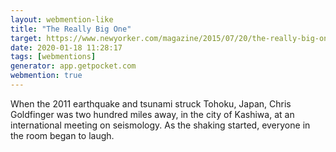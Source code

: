 ```yaml
---
layout: webmention-like
title: "The Really Big One"
target: https://www.newyorker.com/magazine/2015/07/20/the-really-big-one
date: 2020-01-18 11:28:17
tags: [webmentions]
generator: app.getpocket.com
webmention: true
---
```


When the 2011 earthquake and tsunami struck Tohoku, Japan, Chris Goldfinger was
two hundred miles away, in the city of Kashiwa, at an international meeting on
seismology. As the shaking started, everyone in the room began to laugh.
